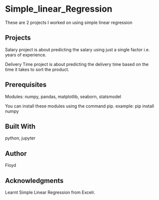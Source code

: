 # Simple_linear_Regression
These are 2 projects I worked on using simple linear regression

## Projects
Salary project is about predicting the salary using just a single factor i.e. years of experience.

Delivery Time project is about predicting the delivery time based on the time it takes to sort the product.

## Prerequisites
Modules: numpy, pandas, matplotlib, seaborn, statsmodel

You can install these modules using the command pip. example: pip install numpy

## Built With
python, jupyter

## Author
Floyd

## Acknowledgments
Learnt Simple Linear Regression from Excelr.
